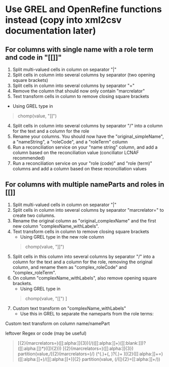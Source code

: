 # Use GREL and OpenRefine functions instead (copy into xml2csv documentation later)

## For columns with single name with a role term and code in "[[]]"

1. Split multi-valued cells in column on separator "|"
2. Split cells in column into several columns by separator (two opening square brackets)
3. Split cells in column into several columns by separator "="
3. Remove the column that should now only contain "marcrelator"
3. Text transform cells in column to remove closing square brackets
  * Using GREL type in
  > chomp(value, "]]")
4. Split cells in column into several columns by separator "/" into a column for the text and a column for the role
5. Rename your columns. You should now have the "original_simpleName", a "nameString", a "roleCode", and a "roleTerm" column
6. Run a reconciliation service on your "name string" column, and add a column based on the reconciliation value (conciliator LCNAF recommended)
7. Run a reconciliation service on your "role (code)" and "role (term)" columns and add a column based on these reconciliation values

## For columns with multiple nameParts and roles in [[]]

1. Split multi-valued cells in column on separator "|"
2. Split cells in column into several columns by separator "marcrelator=" to create two columns.
3. Rename the original column as "original_complexName" and the first new column "complexName_withLabels".
3. Text transform cells in  column to remove closing square brackets
   * Using GREL type in the new role column
   > chomp(value, "]]")
4. Split cells in this column into several columns by separator "/" into a column for the text and a column for the role, removing the original column, and rename them as "complex_roleCode" and "complex_roleTerm".
4. On column "complexName_withLabels", also remove opening square brackets.
   * Using GREL type in
   > chomp(value, "[[") ]
4. Custom text transform on "complexName_withLabels"
   * Use this in GREL to separate the nameparts from the role terms:

Custom text transform on column name/namePart




leftover Regex or code (may be useful)
> \[{2}(marcrelators\=)([[:alpha:]]{3})(\/(([[:alpha:]]+)([[:blank:]])?([[:alpha:]])*)((]){2}))
> \[{2}(marcrelators\=)([[:alpha:]]{3})
> partition(value,/\[{2}(marcrelators\=)/)
> (^(.)+(, )?(.)+ )\[{2}([[:alpha:]]+\=)([[:alpha:]]+)\/([[:alpha:]]+)\]{2}
partition(value, (/(\[){2}=[[:alpha:]]+/))
